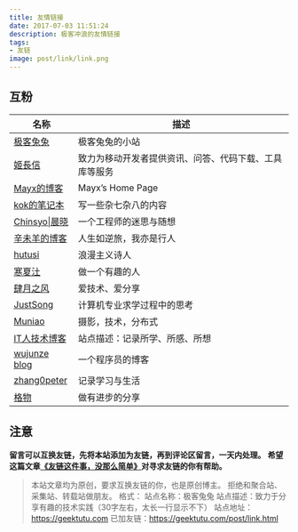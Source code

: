 ```yaml
---
title: 友情链接
date: 2017-07-03 11:51:24
description: 极客冲浪的友情链接
tags:
- 友链
image: post/link/link.png
---
```


<style> article th:first-child { width: 140px; } </style>

## 互粉

| 名称  | 描述 |
|---| ---|
| [极客兔兔](https://geektutu.com/) | 极客兔兔的小站 |
| [姬長信](https://blog.isoyu.com) | 致力为移动开发者提供资讯、问答、代码下载、工具库等服务 |
| [Mayx的博客](https://mabbs.github.io) | Mayx’s Home Page |
| [kok的笔记本](https://wocai.de) | 写一些杂七杂八的内容 |
| [Chinsyo\|晨晓](https://chinsyo.com) | 一个工程师的迷思与随想 |
| [辛未羊的博客](https://panqiincs.me) | 人生如逆旅，我亦是行人 |
| [hutusi](http://hutusi.com) | 浪漫主义诗人 |
| [寒夏汢](https://hanxiatu.com) | 做一个有趣的人 | 
| [肆月之风](https://acme.top) | 爱技术、爱分享 | 
| [JustSong](https://iamazing.cn) | 计算机专业求学过程中的思考 |
| [Muniao](https://www.qtmuniao.com) | 摄影，技术，分布式 |
| [IT人技术博客](https://itren.tech) | 站点描述：记录所学、所感、所想 |
| [wujunze blog](https://wujunze.com) | 一个程序员的博客 |
| [zhang0peter](https://zhang0peter.com) | 记录学习与生活 |
| [格物](https://shockerli.net) | 做有进步的分享 |

## 注意

**留言可以互换友链，先将本站添加为友链，再到评论区留言，一天内处理。**
**希望这篇文章[《友链这件事，没那么简单》](https://geektutu.com/post/blog-experience-5.html)对寻求友链的你有帮助。**

> 本站文章均为原创，要求互换友链的你，也是原创博主。
> 拒绝和聚合站、采集站、转载站做朋友。
> 格式：
> 站点名称：极客兔兔
> 站点描述：致力于分享有趣的技术实践（30字左右，太长一行显示不下）
> 站点地址：https://geektutu.com
> 已加友链：https://geektutu.com/post/link.html

<br>
<br>